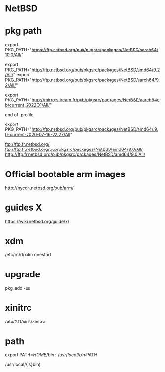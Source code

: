 # NetBSD

# pkg path

export PKG_PATH="https://ftp.netbsd.org/pub/pkgsrc/packages/NetBSD/aarch64/10.0/All/"

export PKG_PATH="http://ftp.netbsd.org/pub/pkgsrc/packages/NetBSD/amd64/9.2/All/"
export PKG_PATH="http://ftp.netbsd.org/pub/pkgsrc/packages/NetBSD/aarch64/9.2/All/"

export PKG_PATH="http://mirrors.ircam.fr/pub/pkgsrc/packages/NetBSD/aarch64eb/current_2022Q1/All/"

end of .profile

export PKG_PATH="http://ftp.netbsd.org/pub/pkgsrc/packages/NetBSD/amd64/.9.0-current-2020-07-16-22.27/All"

ftp://ftp.fr.netbsd.org/
ftp://ftp.fr.netbsd.org/pub/pkgsrc/packages/NetBSD/amd64/9.0/All/
http://ftp.fr.netbsd.org/pub/pkgsrc/packages/NetBSD/amd64/9.0/All/

# Official bootable arm images
http://nycdn.netbsd.org/pub/arm/

# guides X
https://wiki.netbsd.org/guide/x/

# xdm
/etc/rc/d/xdm onestart

# upgrade
pkg_add -uu

# xinitrc
/etc/X11/xinit/xinitrc

# path
export PATH=$HOME/bin:/usr/local/bin:$PATH

/usr/local/{,s}bin)